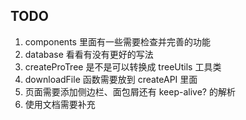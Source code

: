 ## TODO

1. components 里面有一些需要检查并完善的功能
2. database 看看有没有更好的写法
3. createProTree 是不是可以转换成 treeUtils 工具类
4. downloadFile 函数需要放到 createAPI 里面
5. 页面需要添加侧边栏、面包屑还有 keep-alive? 的解析
6. 使用文档需要补充
